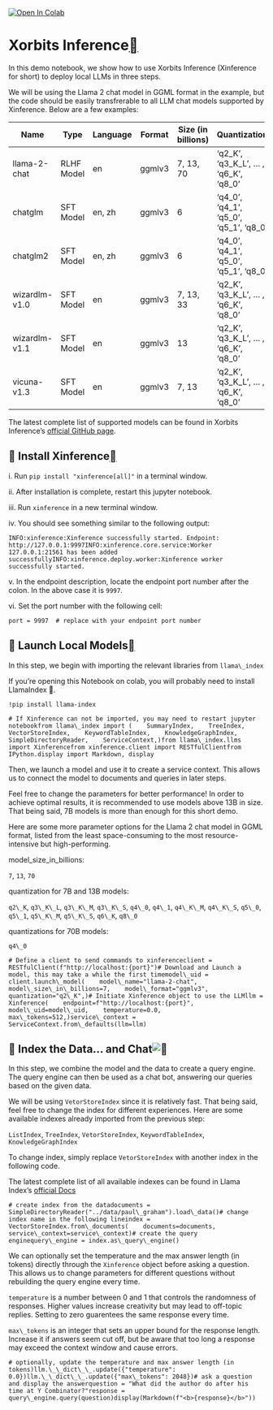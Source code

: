 [![Open In Colab](https://colab.research.google.com/assets/colab-badge.svg)](https://colab.research.google.com/github/run-llama/llama_index/blob/main/docs/examples/llm/XinferenceLocalDeployment.ipynb)

Xorbits Inference[](#xorbits-inference "Permalink to this heading")
====================================================================

In this demo notebook, we show how to use Xorbits Inference (Xinference for short) to deploy local LLMs in three steps.

We will be using the Llama 2 chat model in GGML format in the example, but the code should be easily transfrerable to all LLM chat models supported by Xinference. Below are a few examples:



| Name | Type | Language | Format | Size (in billions) | Quantization |
| --- | --- | --- | --- | --- | --- |
| llama-2-chat | RLHF Model | en | ggmlv3 | 7, 13, 70 | ‘q2\_K’, ‘q3\_K\_L’, … , ‘q6\_K’, ‘q8\_0’ |
| chatglm | SFT Model | en, zh | ggmlv3 | 6 | ‘q4\_0’, ‘q4\_1’, ‘q5\_0’, ‘q5\_1’, ‘q8\_0’ |
| chatglm2 | SFT Model | en, zh | ggmlv3 | 6 | ‘q4\_0’, ‘q4\_1’, ‘q5\_0’, ‘q5\_1’, ‘q8\_0’ |
| wizardlm-v1.0 | SFT Model | en | ggmlv3 | 7, 13, 33 | ‘q2\_K’, ‘q3\_K\_L’, … , ‘q6\_K’, ‘q8\_0’ |
| wizardlm-v1.1 | SFT Model | en | ggmlv3 | 13 | ‘q2\_K’, ‘q3\_K\_L’, … , ‘q6\_K’, ‘q8\_0’ |
| vicuna-v1.3 | SFT Model | en | ggmlv3 | 7, 13 | ‘q2\_K’, ‘q3\_K\_L’, … , ‘q6\_K’, ‘q8\_0’ |

The latest complete list of supported models can be found in Xorbits Inference’s [official GitHub page](https://github.com/xorbitsai/inference/blob/main/README.md).

🤖  Install Xinference[](#install-xinference "Permalink to this heading")
-------------------------------------------------------------------------

i. Run `pip install "xinference[all]"` in a terminal window.

ii. After installation is complete, restart this jupyter notebook.

iii. Run `xinference` in a new terminal window.

iv. You should see something similar to the following output:


```
INFO:xinference:Xinference successfully started. Endpoint: http://127.0.0.1:9997INFO:xinference.core.service:Worker 127.0.0.1:21561 has been added successfullyINFO:xinference.deploy.worker:Xinference worker successfully started.
```
v. In the endpoint description, locate the endpoint port number after the colon. In the above case it is `9997`.

vi. Set the port number with the following cell:


```
port = 9997  # replace with your endpoint port number
```
🚀  Launch Local Models[](#launch-local-models "Permalink to this heading")
---------------------------------------------------------------------------

In this step, we begin with importing the relevant libraries from `llama\_index`

If you’re opening this Notebook on colab, you will probably need to install LlamaIndex 🦙.


```
!pip install llama-index
```

```
# If Xinference can not be imported, you may need to restart jupyter notebookfrom llama\_index import (    SummaryIndex,    TreeIndex,    VectorStoreIndex,    KeywordTableIndex,    KnowledgeGraphIndex,    SimpleDirectoryReader,    ServiceContext,)from llama\_index.llms import Xinferencefrom xinference.client import RESTfulClientfrom IPython.display import Markdown, display
```
Then, we launch a model and use it to create a service context. This allows us to connect the model to documents and queries in later steps.

Feel free to change the parameters for better performance! In order to achieve optimal results, it is recommended to use models above 13B in size. That being said, 7B models is more than enough for this short demo.

Here are some more parameter options for the Llama 2 chat model in GGML format, listed from the least space-consuming to the most resource-intensive but high-performing.

model\_size\_in\_billions:

`7`, `13`, `70`

quantization for 7B and 13B models:

`q2\_K`, `q3\_K\_L`, `q3\_K\_M`, `q3\_K\_S`, `q4\_0`, `q4\_1`, `q4\_K\_M`, `q4\_K\_S`, `q5\_0`, `q5\_1`, `q5\_K\_M`, `q5\_K\_S`, `q6\_K`, `q8\_0`

quantizations for 70B models:

`q4\_0`


```
# Define a client to send commands to xinferenceclient = RESTfulClient(f"http://localhost:{port}")# Download and Launch a model, this may take a while the first timemodel\_uid = client.launch\_model(    model\_name="llama-2-chat",    model\_size\_in\_billions=7,    model\_format="ggmlv3",    quantization="q2\_K",)# Initiate Xinference object to use the LLMllm = Xinference(    endpoint=f"http://localhost:{port}",    model\_uid=model\_uid,    temperature=0.0,    max\_tokens=512,)service\_context = ServiceContext.from\_defaults(llm=llm)
```
🕺  Index the Data… and Chat![](#index-the-data-and-chat "Permalink to this heading")
-------------------------------------------------------------------------------------

In this step, we combine the model and the data to create a query engine. The query engine can then be used as a chat bot, answering our queries based on the given data.

We will be using `VetorStoreIndex` since it is relatively fast. That being said, feel free to change the index for different experiences. Here are some available indexes already imported from the previous step:

`ListIndex`, `TreeIndex`, `VetorStoreIndex`, `KeywordTableIndex`, `KnowledgeGraphIndex`

To change index, simply replace `VetorStoreIndex` with another index in the following code.

The latest complete list of all available indexes can be found in Llama Index’s [official Docs](https://gpt-index.readthedocs.io/en/latest/core_modules/data_modules/index/modules.html)


```
# create index from the datadocuments = SimpleDirectoryReader("../data/paul\_graham").load\_data()# change index name in the following lineindex = VectorStoreIndex.from\_documents(    documents=documents, service\_context=service\_context)# create the query enginequery\_engine = index.as\_query\_engine()
```
We can optionally set the temperature and the max answer length (in tokens) directly through the `Xinference` object before asking a question. This allows us to change parameters for different questions without rebuilding the query engine every time.

`temperature` is a number between 0 and 1 that controls the randomness of responses. Higher values increase creativity but may lead to off-topic replies. Setting to zero guarentees the same response every time.

`max\_tokens` is an integer that sets an upper bound for the response length. Increase it if answers seem cut off, but be aware that too long a response may exceed the context window and cause errors.


```
# optionally, update the temperature and max answer length (in tokens)llm.\_\_dict\_\_.update({"temperature": 0.0})llm.\_\_dict\_\_.update({"max\_tokens": 2048})# ask a question and display the answerquestion = "What did the author do after his time at Y Combinator?"response = query\_engine.query(question)display(Markdown(f"<b>{response}</b>"))
```
